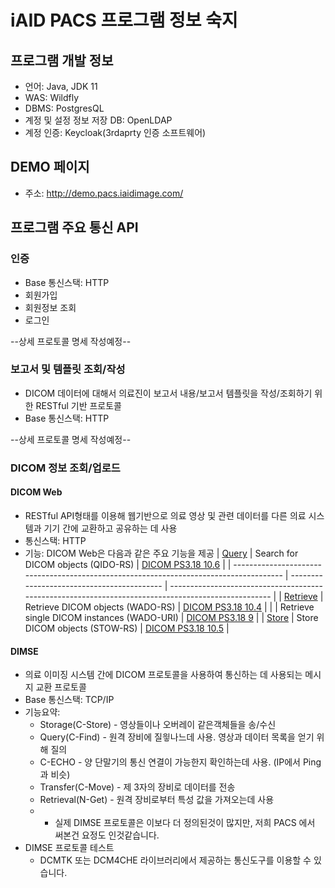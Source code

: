 # iAID PACS 프로그램 정보 숙지

## 프로그램 개발 정보

-   언어: Java, JDK 11
-   WAS: Wildfly
-   DBMS: PostgresQL
-   계정 및 설정 정보 저장 DB: OpenLDAP
-   계정 인증: Keycloak(3rdaprty 인증 소프트웨어)

## DEMO 페이지

-   주소: http://demo.pacs.iaidimage.com/

## 프로그램 주요 통신 API

### 인증

-   Base 통신스택: HTTP
-   회원가입
-   회원정보 조회
-   로그인

--상세 프로토콜 명세 작성예정--

### 보고서 및 템플릿 조회/작성

-   DICOM 데이터에 대해서 의료진이 보고서 내용/보고서 템플릿을 작성/조회하기 위한 RESTful 기반 프로토콜
-   Base 통신스택: HTTP

--상세 프로토콜 명세 작성예정--

### DICOM 정보 조회/업로드

#### DICOM Web

-   RESTful API형태를 이용해 웹기반으로 의료 영상 및 관련 데이터를 다른 의료 시스템과 기기 간에 교환하고 공유하는 데 사용
-   통신스택: HTTP
-   기능: DICOM Web은 다음과 같은 주요 기능을 제공
    | [Query](https://www.dicomstandard.org/using/dicomweb/query-qido-rs) | Search for DICOM objects (QIDO-RS) | [DICOM PS3.18 10.6](http://dicom.nema.org/medical/dicom/current/output/chtml/part18/sect_10.6.html) |
    | -------------------------------------------------------------------------------------- | ------------------------------------------ | --------------------------------------------------------------------------------------------------- |
    | [Retrieve](https://www.dicomstandard.org/using/dicomweb/retrieve-wado-rs-and-wado-uri) | Retrieve DICOM objects (WADO-RS) | [DICOM PS3.18 10.4](http://dicom.nema.org/medical/dicom/current/output/chtml/part18/sect_10.4.html) |
    | | Retrieve single DICOM instances (WADO-URI) | [DICOM PS3.18 9](http://dicom.nema.org/medical/dicom/current/output/chtml/part18/chapter_9.html) |
    | [Store](https://www.dicomstandard.org/using/dicomweb/store-stow-rs) | Store DICOM objects (STOW-RS) | [DICOM PS3.18 10.5](http://dicom.nema.org/medical/dicom/current/output/chtml/part18/sect_10.5.html) |

#### DIMSE

-   의료 이미징 시스템 간에 DICOM 프로토콜을 사용하여 통신하는 데 사용되는 메시지 교환 프로토콜
-   Base 통신스택: TCP/IP
-   기능요약:
    -   Storage(C-Store) - 영상들이나 오버레이 같은객체들을 송/수신
    -   Query(C-Find) - 원격 장비에 질읳나느데 사용. 영상과 데이터 목록을 얻기 위해 질의
    -   C-ECHO - 양 단말기의 통신 연결이 가능한지 확인하는데 사용. (IP에서 Ping과 비슷)
    -   Transfer(C-Move) - 제 3자의 장비로 데이터를 전송
    -   Retrieval(N-Get) - 원격 장비로부터 특성 값을 가져오는데 사용
    -   -   실제 DIMSE 프로토콜은 이보다 더 정의된것이 많지만, 저희 PACS 에서 써본건 요정도 인것같습니다.
-   DIMSE 프로토콜 테스트
    -   DCMTK 또는 DCM4CHE 라이브러리에서 제공하는 통신도구를 이용할 수 있습니다.
